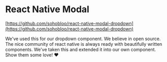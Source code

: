 # React Native Modal

[https://github.com/sohobloo/react-native-modal-dropdown](https://github.com/sohobloo/react-native-modal-dropdown)

We've used this for our dropdown component. We believe in open source. The nice community of react native is always ready with beautifully written components. We've taken this and extended it into our own component. Show them some love! ❤️